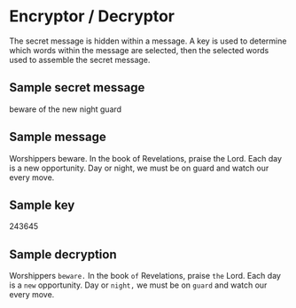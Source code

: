 # Encryptor / Decryptor

The secret message is hidden within a message. A key is used to determine which words within the message are selected, then the selected words used to assemble the secret message.

## Sample secret message
beware of the new night guard

## Sample message
Worshippers beware. In the book of Revelations, praise the Lord. Each day is a new opportunity. Day or night, we must be on guard and watch our every move.

## Sample key
243645

## Sample decryption
Worshippers `beware.` In the book `of` Revelations, praise `the` Lord. Each day is a `new` opportunity. Day or `night,` we must be on `guard` and watch our every move.
